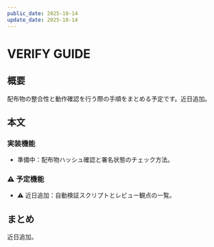 ```yaml
---
public_date: 2025-10-14
update_date: 2025-10-14
---
```

# VERIFY GUIDE

## 概要

配布物の整合性と動作確認を行う際の手順をまとめる予定です。近日追加。

## 本文

### 実装機能

- 準備中：配布物ハッシュ確認と署名状態のチェック方法。

### ⚠️ 予定機能

- ⚠️ 近日追加：自動検証スクリプトとレビュー観点の一覧。

## まとめ

近日追加。